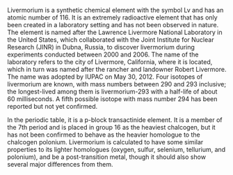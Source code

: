 ﻿Livermorium is a synthetic chemical element with the symbol Lv and has an atomic number of 116. It is an extremely radioactive element that has only been created in a laboratory setting and has not been observed in nature. The element is named after the Lawrence Livermore National Laboratory in the United States, which collaborated with the Joint Institute for Nuclear Research (JINR) in Dubna, Russia, to discover livermorium during experiments conducted between 2000 and 2006. The name of the laboratory refers to the city of Livermore, California, where it is located, which in turn was named after the rancher and landowner Robert Livermore. The name was adopted by IUPAC on May 30, 2012. Four isotopes of livermorium are known, with mass numbers between 290 and 293 inclusive; the longest-lived among them is livermorium-293 with a half-life of about 60 milliseconds. A fifth possible isotope with mass number 294 has been reported but not yet confirmed.

In the periodic table, it is a p-block transactinide element. It is a member of the 7th period and is placed in group 16 as the heaviest chalcogen, but it has not been confirmed to behave as the heavier homologue to the chalcogen polonium. Livermorium is calculated to have some similar properties to its lighter homologues (oxygen, sulfur, selenium, tellurium, and polonium), and be a post-transition metal, though it should also show several major differences from them.
